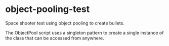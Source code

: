 # object-pooling-test
Space shooter test using object pooling to create bullets.

The ObjectPool script uses a singleton pattern to create a single instance of the class that can be accessed from anywhere.
